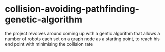 # collision-avoiding-pathfinding-genetic-algorithm
the project revolves around coming up with a gentic algorithm that allows a number of robots each set on a graph node as a starting point, to reach his end point with minimising the collision rate

